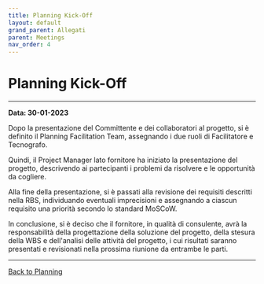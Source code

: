 ```yaml
---
title: Planning Kick-Off
layout: default
grand_parent: Allegati
parent: Meetings
nav_order: 4
---
```


# Planning Kick-Off

---

**Data: 30-01-2023**

Dopo la presentazione del Committente e dei collaboratori al progetto, si è definito il Planning Facilitation Team,
assegnando i due ruoli di Facilitatore e Tecnografo.

Quindi, il Project Manager lato fornitore ha iniziato la presentazione del progetto, descrivendo ai partecipanti i
problemi da risolvere e le opportunità da cogliere.

Alla fine della presentazione, si è passati alla revisione dei requisiti descritti nella RBS, individuando eventuali
imprecisioni e assegnando a ciascun requisito una priorità secondo lo standard MoSCoW.

In conclusione, si è deciso che il fornitore, in qualità di consulente, avrà la responsabilità della progettazione della
soluzione del progetto, della stesura della WBS e dell'analisi delle attività del progetto, i cui risultati saranno
presentati e revisionati nella prossima riunione da entrambe le parti.

---

[Back to Planning](/pm/2-planning#planning-kick-off)